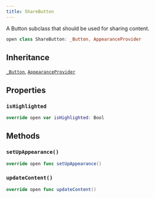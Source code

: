 ```yaml
---
title: ShareButton
---
```


A Button subclass that should be used for sharing content.

``` swift
open class ShareButton: _Button, AppearanceProvider 
```

## Inheritance

[`_Button`](../_button), [`AppearanceProvider`](../../utils/appearance-provider)

## Properties

### `isHighlighted`

``` swift
override open var isHighlighted: Bool 
```

## Methods

### `setUpAppearance()`

``` swift
override open func setUpAppearance() 
```

### `updateContent()`

``` swift
override open func updateContent() 
```
